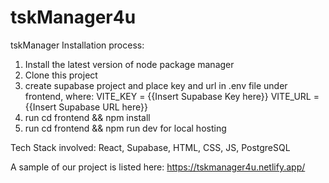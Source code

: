 # tskManager4u

tskManager Installation process:

1. Install the latest version of node package manager
2. Clone this project
3. create supabase project and place key and url in .env file under frontend, where:
    VITE_KEY = {{Insert Supabase Key here}}
    VITE_URL = {{Insert Supabase URL here}}
4. run cd frontend && npm install
5. run cd frontend && npm run dev for local hosting


Tech Stack involved: 
React, Supabase, HTML, CSS, JS, PostgreSQL

A sample of our project is listed here:
https://tskmanager4u.netlify.app/

